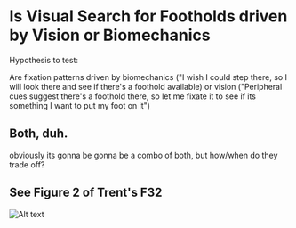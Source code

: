 # Is Visual Search for Footholds driven by Vision or Biomechanics


Hypothesis to test:

 Are fixation patterns driven by biomechanics ("I wish I could step there, so I will look there and see if there's a foothold available) or vision ("Peripheral cues suggest there's a foothold there, so let me fixate it to see if its something I want to put my foot on it")

## Both, duh. 

obviously its gonna be gonna be a combo of both, but how/when do they trade off? 
  

## See Figure 2 of Trent's F32 

![Alt text](image.png)